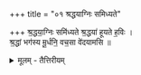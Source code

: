 +++
title = "०१ श्रद्धयाग्निः समिध्यते"

+++
श्र॒द्धया॒ग्निः समि॑ध्यते श्र॒द्धया॑ हूयते ह॒विः ।  
श्र॒द्धां भग॑स्य मू॒र्धनि॒ वच॒सा वे॑दयामसि ॥

<details><summary>मूलम् - तैत्तिरीयम्</summary>

श्र॒द्धया॒ ऽग्निस् समि॑ध्यते । श्र॒द्धया॑ विन्दते ह॒विः ।  
श्र॒द्धां भग॑स्य मू॒र्धनि॑ । वच॒साऽऽवे॑दयामसि । 

</details>
